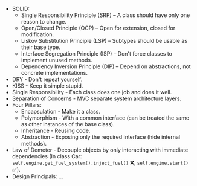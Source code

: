 * SOLID:
    * Single Responsibility Principle (SRP) – A class should have only one reason to change.
    * Open/Closed Principle (OCP) – Open for extension, closed for modification.
    * Liskov Substitution Principle (LSP) – Subtypes should be usable as their base type.
    * Interface Segregation Principle (ISP) – Don't force classes to implement unused methods.
    * Dependency Inversion Principle (DIP) – Depend on abstractions, not concrete implementations.
* DRY - Don't repeat yourself.
* KISS - Keep it simple stupid.
* Single Responsibility - Each class does one job and does it well.
* Separation of Concerns - MVC separate system architecture layers.
* Four Pillars:
    * Encapsulation - Make it a class.
    * Polymorphism - With a common interface (can be treated the same as other instances of the base class).
    * Inheritance - Reusing code.
    * Abstraction - Exposing only the required interface (hide internal methods).
* Law of Demeter - Decouple objects by only interacting with immediate dependencies (In class Car: `self.engine.get_fuel_system().inject_fuel()` ❌, `self.engine.start()`  ✅).
* Design Principals:
    ...
